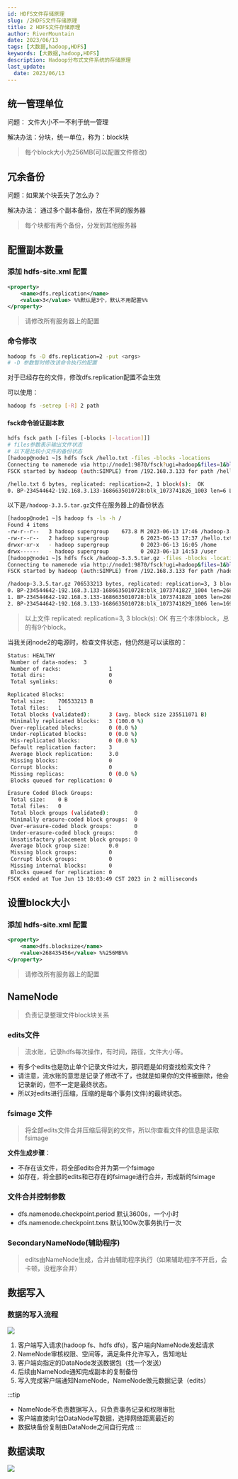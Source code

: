 ```yaml
---
id: HDFS文件存储原理
slug: /2HDFS文件存储原理
title: 2 HDFS文件存储原理
author: RiverMountain  
date: 2023/06/13
tags: [大数据,hadoop,HDFS]  
keywords: [大数据,hadoop,HDFS]
description: Hadoop分布式文件系统的存储原理
last_update:
  date: 2023/06/13
---
```


## 统一管理单位

问题： 文件大小不一不利于统一管理

解决办法：分块，统一单位，称为：block块
> 每个block大小为256MB(可以配置文件修改)

## 冗余备份

问题：如果某个块丢失了怎么办？

解决办法： 通过多个副本备份，放在不同的服务器
> 每个块都有两个备份，分发到其他服务器


## 配置副本数量
### 添加 hdfs-site.xml 配置
```xml
<property>
    <name>dfs.replication</name>
    <value>3</value> %%默认是3个，默认不用配置%%
</property>
```
> 请修改所有服务器上的配置

### 命令修改
```bash
hadoop fs -D dfs.replication=2 -put <args>
# -D 参数暂时修改该命令执行的配置
```

对于已经存在的文件，修改dfs.replication配置不会生效

可以使用：
```bash
hadoop fs -setrep [-R] 2 path
```


#### fsck命令验证副本数
```bash
hdfs fsck path [-files [-blocks [-location]]]
# files参数表示输出文件状态
# 以下是比较小文件的备份状态
[hadoop@node1 ~]$ hdfs fsck /hello.txt -files -blocks -locations
Connecting to namenode via http://node1:9870/fsck?ugi=hadoop&files=1&blocks=1&locations=1&path=%2Fhello.txt
FSCK started by hadoop (auth:SIMPLE) from /192.168.3.133 for path /hello.txt at Tue Jun 13 17:39:09 CST 2023

/hello.txt 6 bytes, replicated: replication=2, 1 block(s):  OK
0. BP-234544642-192.168.3.133-1686635010728:blk_1073741826_1003 len=6 Live_repl=2  [DatanodeInfoWithStorage[192.168.3.134:9866,DS-d5a764ea-4632-45e1-9617-77c897195a1e,DISK], DatanodeInfoWithStorage[192.168.3.133:9866,DS-d0dc74c6-3b69-446c-8170-17e8eaaa5de3,DISK]]
```

以下是``/hadoop-3.3.5.tar.gz``文件在服务器上的备份状态
```bash
[hadoop@node1 ~]$ hadoop fs -ls -h /
Found 4 items
-rw-r--r--   3 hadoop supergroup    673.8 M 2023-06-13 17:46 /hadoop-3.3.5.tar.gz
-rw-r--r--   2 hadoop supergroup          6 2023-06-13 17:37 /hello.txt
drwxr-xr-x   - hadoop supergroup          0 2023-06-13 16:05 /home
drwx------   - hadoop supergroup          0 2023-06-13 14:53 /user
[hadoop@node1 ~]$ hdfs fsck /hadoop-3.3.5.tar.gz -files -blocks -locations
Connecting to namenode via http://node1:9870/fsck?ugi=hadoop&files=1&blocks=1&locations=1&path=%2Fhadoop-3.3.5.tar.gz
FSCK started by hadoop (auth:SIMPLE) from /192.168.3.133 for path /hadoop-3.3.5.tar.gz at Tue Jun 13 17:48:34 CST 2023

/hadoop-3.3.5.tar.gz 706533213 bytes, replicated: replication=3, 3 block(s):  OK
0. BP-234544642-192.168.3.133-1686635010728:blk_1073741827_1004 len=268435456 Live_repl=3  [DatanodeInfoWithStorage[192.168.3.134:9866,DS-d5a764ea-4632-45e1-9617-77c897195a1e,DISK], DatanodeInfoWithStorage[192.168.3.133:9866,DS-d0dc74c6-3b69-446c-8170-17e8eaaa5de3,DISK], DatanodeInfoWithStorage[192.168.3.135:9866,DS-a90469a0-e9fc-4749-8287-d7ab2ab8e4c8,DISK]]
1. BP-234544642-192.168.3.133-1686635010728:blk_1073741828_1005 len=268435456 Live_repl=3  [DatanodeInfoWithStorage[192.168.3.134:9866,DS-d5a764ea-4632-45e1-9617-77c897195a1e,DISK], DatanodeInfoWithStorage[192.168.3.135:9866,DS-a90469a0-e9fc-4749-8287-d7ab2ab8e4c8,DISK], DatanodeInfoWithStorage[192.168.3.133:9866,DS-d0dc74c6-3b69-446c-8170-17e8eaaa5de3,DISK]]
2. BP-234544642-192.168.3.133-1686635010728:blk_1073741829_1006 len=169662301 Live_repl=3  [DatanodeInfoWithStorage[192.168.3.135:9866,DS-a90469a0-e9fc-4749-8287-d7ab2ab8e4c8,DISK], DatanodeInfoWithStorage[192.168.3.134:9866,DS-d5a764ea-4632-45e1-9617-77c897195a1e,DISK], DatanodeInfoWithStorage[192.168.3.133:9866,DS-d0dc74c6-3b69-446c-8170-17e8eaaa5de3,DISK]]
```
> 以上文件 replicated: replication=3, 3 block(s):  OK 有三个本体block，总的有9个block。

当我关闭node2的电源时，检查文件状态，他仍然是可以读取的：
```bash
Status: HEALTHY
 Number of data-nodes:  3
 Number of racks:               1
 Total dirs:                    0
 Total symlinks:                0

Replicated Blocks:
 Total size:    706533213 B
 Total files:   1
 Total blocks (validated):      3 (avg. block size 235511071 B)
 Minimally replicated blocks:   3 (100.0 %)
 Over-replicated blocks:        0 (0.0 %)
 Under-replicated blocks:       0 (0.0 %)
 Mis-replicated blocks:         0 (0.0 %)
 Default replication factor:    3
 Average block replication:     3.0
 Missing blocks:                0
 Corrupt blocks:                0
 Missing replicas:              0 (0.0 %)
 Blocks queued for replication: 0

Erasure Coded Block Groups:
 Total size:    0 B
 Total files:   0
 Total block groups (validated):        0
 Minimally erasure-coded block groups:  0
 Over-erasure-coded block groups:       0
 Under-erasure-coded block groups:      0
 Unsatisfactory placement block groups: 0
 Average block group size:      0.0
 Missing block groups:          0
 Corrupt block groups:          0
 Missing internal blocks:       0
 Blocks queued for replication: 0
FSCK ended at Tue Jun 13 18:03:49 CST 2023 in 2 milliseconds
```

## 设置block大小
### 添加 hdfs-site.xml 配置
```xml
<property>
    <name>dfs.blocksize</name>
    <value>268435456</value> %%256MB%%
</property>
```
> 请修改所有服务器上的配置

## NameNode
> 负责记录整理文件block块关系

### edits文件
>流水账，记录hdfs每次操作，有时间，路径，文件大小等。

- 有多个edits也是防止单个记录文件过大，那问题是如何查找检索文件？
- 请注意，流水账的意思是记录了修改不了，也就是如果你的文件被删除，他会记录新的，但不一定是最终状态。
- 所以对edits进行压缩，压缩的是每个事务(文件)的最终状态。
### fsimage 文件
> 将全部edits文件合并压缩后得到的文件，所以你查看文件的信息是读取fsimage

**文件生成步骤**：
- 不存在该文件，将全部edits合并为第一个fsimage
- 如存在，将全部的edits和已存在的fsimage进行合并，形成新的fsimage

### 文件合并控制参数

- dfs.namenode.checkpoint.period 默认3600s，一个小时
- dfs.namenode.checkpoint.txns 默认100w次事务执行一次

### SecondaryNameNode(辅助程序)

> edits由NameNode生成，合并由辅助程序执行（如果辅助程序不开启，会卡顿，没程序合并）

## 数据写入

### 数据的写入流程

![](assets/2%20HDFS文件存储原理/image-20230615202040.png)

1. 客户端写入请求(hadoop fs、hdfs dfs)，客户端向NameNode发起请求
2. NameNode审核权限、空间等，满足条件允许写入，告知地址
3. 客户端向指定的DataNode发送数据包（找一个发送）
4. 后续由NameNode通知完成副本的复制备份
5. 写入完成客户端通知NameNode，NameNode做元数据记录（edits）

  
:::tip  
- NameNode不负责数据写入，只负责事务记录和权限审批
- 客户端直接向1台DataNode写数据，选择网络距离最近的
- 数据块备份复制由DataNode之间自行完成
:::


## 数据读取

![](assets/2%20HDFS文件存储原理/image-20230615203343.png)

